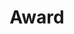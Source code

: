 ---
layout: cv
permalink: /award/
title: Award
nav: false
nav_order: 4
# cv_pdf: example_pdf.pdf
---